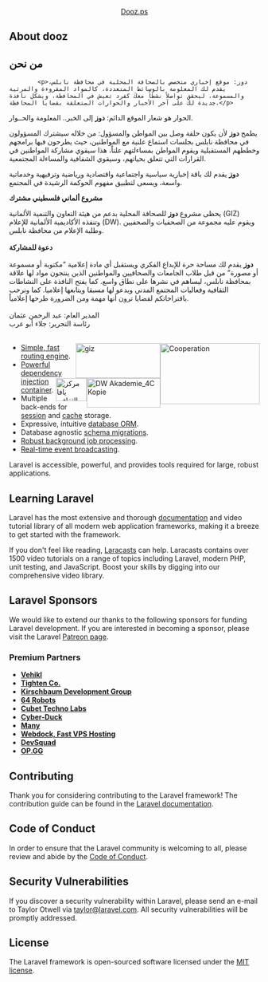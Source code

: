 <p align="center"><a href="https://www.dooz.ps" target="_blank">Dooz.ps</a></p>

## About dooz

<div class="body-story">
			<h2>من نحن</h2>
			
			
			
			


    		<p>دوز: موقع إخباري متخصص بالصحافة المحلية في محافظة نابلس، يقدم لك المعلومة بالوسائط المتعددة، كالمواد المقروءة والمرئية والمسموعة، ليحقق تواصلاً نشطاً معكَ كفرد تعيش في المحافظة، ويشكل نافذة جديدة لكَ على آخر الأخبار والحوارات المتعلقة بقضايا المحافظة.</p>

<p>الحوار هو شعار الموقع الدائم: <strong>دوز</strong> إلى الخبر.. المعلومة والحــوار.</p>
<p>يطمح <strong>دوز</strong> لأن يكون حلقة وصل بين المواطن والمسؤول: من خلاله سيشترك المسؤولون في محافظة نابلس بجلسات استماع علنية مع المواطنين، حيث يطرحون فيها برامجهم وخططهم المستقبلية ويقوم المواطن بمساءلتهم علناً، هذا سيقوي مشاركة المواطنين في القرارات التي تتعلق بحياتهم، وسيقوي الشفافية والمساءلة المجتمعية.</p>
<p><strong>دوز</strong> يقدم لك باقة إخبارية سياسية واجتماعية واقتصادية ورياضية وترفيهية وخدماتية واسعة، ويسعى لتطبيق مفهوم الحوكمة الرشيدة في المجتمع.</p>
<p><strong>مشروع ألماني فلسطيني مشترك</strong></p>
<p>يحظى مشروع <strong>دوز</strong> للصحافة المحلية بدعم من هيئة التعاون والتنمية الألمانية&nbsp;(GIZ) وتنفذه الأكاديمية الألمانية للإعلام (DW). ويقوم عليه مجموعة من الصحفيات والصحفيين وطلبة الإعلام من محافظة نابلس. <br><br><strong>دعوة للمشاركة</strong> <br><br><strong>دوز</strong> يقدم لك مساحة حرة للإبداع الفكري ويستقبل أي مادة إعلامية “مكتوبة أو مسموعة أو مصورة” من قبل طلاب الجامعات والصحافيين والمواطنين الذين ينتجون مواد لها علاقة بمحافظة نابلس، ليساهم في نشرها على نطاق واسع. كما يفتح النافذة على النشاطات الثقافية وفعاليات المجتمع المدني ويدعو لها مسبقا ويتابعها إعلاميا. كما ونرحب باقتراحاتكم لقضايا ترون أنها مهمة ومن الضرورة طرحها إعلامياً. <br><br>المدير العام: عبد الرحمن عثمان<br> رئاسة التحرير: جلاء أبو عرب<br><br></p>
<img class="alignnone wp-image-3015" style="width: 200px !important; float: right;" src="http://www.dooz.ps/wp-content/uploads/2014/02/Cooperation-300x218.jpg" alt="Cooperation" width="169" height="122"><img class="alignnone wp-image-3016" style="width: 170px !important; float: right;" src="http://www.dooz.ps/wp-content/uploads/2014/02/giz-300x125.jpg" alt="giz" width="170" height="70"><img class="alignnone wp-image-3017" style="width: 148px !important; float: right;" src="http://www.dooz.ps/wp-content/uploads/2014/02/DW-Akademie_4C-Kopie-300x120.jpg" alt="DW Akademie_4C Kopie" width="148" height="59"><img class="aligncenter wp-image-14673" style="width: 62px !important; float: right;" src="http://www.dooz.ps/wp-content/uploads/2014/02/يافا.jpg" alt="مركز يافا الثقافي" width="62" height="46">
		</div>

- [Simple, fast routing engine](https://laravel.com/docs/routing).
- [Powerful dependency injection container](https://laravel.com/docs/container).
- Multiple back-ends for [session](https://laravel.com/docs/session) and [cache](https://laravel.com/docs/cache) storage.
- Expressive, intuitive [database ORM](https://laravel.com/docs/eloquent).
- Database agnostic [schema migrations](https://laravel.com/docs/migrations).
- [Robust background job processing](https://laravel.com/docs/queues).
- [Real-time event broadcasting](https://laravel.com/docs/broadcasting).

Laravel is accessible, powerful, and provides tools required for large, robust applications.

## Learning Laravel

Laravel has the most extensive and thorough [documentation](https://laravel.com/docs) and video tutorial library of all modern web application frameworks, making it a breeze to get started with the framework.

If you don't feel like reading, [Laracasts](https://laracasts.com) can help. Laracasts contains over 1500 video tutorials on a range of topics including Laravel, modern PHP, unit testing, and JavaScript. Boost your skills by digging into our comprehensive video library.

## Laravel Sponsors

We would like to extend our thanks to the following sponsors for funding Laravel development. If you are interested in becoming a sponsor, please visit the Laravel [Patreon page](https://patreon.com/taylorotwell).

### Premium Partners

- **[Vehikl](https://vehikl.com/)**
- **[Tighten Co.](https://tighten.co)**
- **[Kirschbaum Development Group](https://kirschbaumdevelopment.com)**
- **[64 Robots](https://64robots.com)**
- **[Cubet Techno Labs](https://cubettech.com)**
- **[Cyber-Duck](https://cyber-duck.co.uk)**
- **[Many](https://www.many.co.uk)**
- **[Webdock, Fast VPS Hosting](https://www.webdock.io/en)**
- **[DevSquad](https://devsquad.com)**
- **[OP.GG](https://op.gg)**

## Contributing

Thank you for considering contributing to the Laravel framework! The contribution guide can be found in the [Laravel documentation](https://laravel.com/docs/contributions).

## Code of Conduct

In order to ensure that the Laravel community is welcoming to all, please review and abide by the [Code of Conduct](https://laravel.com/docs/contributions#code-of-conduct).

## Security Vulnerabilities

If you discover a security vulnerability within Laravel, please send an e-mail to Taylor Otwell via [taylor@laravel.com](mailto:taylor@laravel.com). All security vulnerabilities will be promptly addressed.

## License

The Laravel framework is open-sourced software licensed under the [MIT license](https://opensource.org/licenses/MIT).
